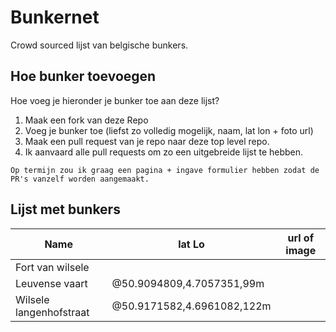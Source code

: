 
# Bunkernet
Crowd sourced lijst van belgische bunkers.

## Hoe bunker toevoegen
Hoe voeg je hieronder je bunker toe aan deze lijst?
1. Maak een fork van deze Repo
2. Voeg je bunker toe (liefst zo volledig mogelijk, naam, lat lon + foto url)
3. Maak een pull request van je repo naar deze top level repo.
4. Ik aanvaard alle pull requests om zo een uitgebreide lijst te hebben.
````
Op termijn zou ik graag een pagina + ingave formulier hebben zodat de PR's vanzelf worden aangemaakt.
````

## Lijst met bunkers

| Name                  | lat Lo                        | url of image  |
| ----                  | ------                        | ------------  |
| Fort van wilsele      |                               |               |
| Leuvense vaart        | @50.9094809,4.7057351,99m     |               |
| Wilsele langenhofstraat | @50.9171582,4.6961082,122m  |


